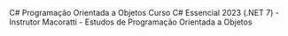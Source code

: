 C# Programação Orientada a Objetos
Curso C# Essencial 2023 (.NET 7) - Instrutor Macoratti - Estudos de Programação Orientada a Objetos

